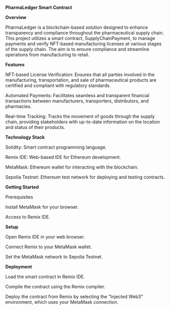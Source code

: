 ****PharmaLedger Smart Contract****

**Overview**

PharmaLedger is a blockchain-based solution designed to enhance transparency and compliance throughout the pharmaceutical supply chain. This project utilizes a smart contract, SupplyChainPayment, to manage payments and verify NFT-based manufacturing licenses at various stages of the supply chain. The aim is to ensure compliance and streamline operations from manufacturing to retail.

**Features**

NFT-based License Verification: Ensures that all parties involved in the manufacturing, transportation, and sale of pharmaceutical products are certified and compliant with regulatory standards.

Automated Payments: Facilitates seamless and transparent financial transactions between manufacturers, transporters, distributors, and pharmacies.

Real-time Tracking: Tracks the movement of goods through the supply chain, providing stakeholders with up-to-date information on the location and status of their products.

**Technology Stack**

Solidity: Smart contract programming language.

Remix IDE: Web-based IDE for Ethereum development.

MetaMask: Ethereum wallet for interacting with the blockchain.

Sepolia Testnet: Ethereum test network for deploying and testing contracts.

**Getting Started**

Prerequisites

Install MetaMask for your browser.

Access to Remix IDE.

**Setup**

Open Remix IDE in your web browser.

Connect Remix to your MetaMask wallet.

Set the MetaMask network to Sepolia Testnet.

**Deployment**

Load the smart contract in Remix IDE.

Compile the contract using the Remix compiler.

Deploy the contract from Remix by selecting the "Injected Web3" environment, which uses your MetaMask connection.
